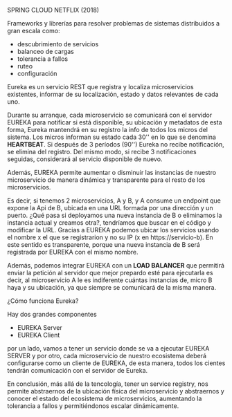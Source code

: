 SPRING CLOUD NETFLIX (2018)

Frameworks y librerías para resolver problemas de sistemas distribuidos a gran escala como:
- descubrimiento de servicios
- balanceo de cargas
- tolerancia a fallos
- ruteo
- configuración

Eureka es un servicio REST que registra y localiza microservicios existentes, informar de su localización, estado y datos relevantes de cada uno.

Durante su arranque, cada microservicio se comunicará con el servidor  EUREKA para notificar si está disponible, su ubicación y metadatos de esta forma, Eureka mantendrá en su registro la info de todos los micros del sistema.
Los micros informan su estado cada 30'' en lo que se denomina **HEARTBEAT**. Si después de 3 períodos (90'') Eureka no recibe notificación, se elimina del registro. Del mismo modo, si recibe 3 notificaciones seguidas, considerará al servicio disponible de nuevo.

Además, EUREKA permite aumentar o disminuir las instancias de nuestro microservicio de manera dinámica y transparente para el resto de los microservicios.

Es decir, si tenemos 2 microservicios, A y B, y A consume un endpoint que expone la Api de B, ubicada en una URL formada por una dirección y un puerto. ¿Qué pasa si deployamos una nueva instancia de B o eliminamos la instancia actual y creamos otra?, tendríamos que buscar en el código y modificar la URL. Gracias a EUREKA podemos ubicar los servicios usando el nombre x el que se registrarion y no su IP (x en https://servicio-b). En este sentido es transparente, porque una nueva instancia de B será registrada por EUREKA con el mismo nombre.

Además, podemos integrar EUREKA con un **LOAD BALANCER** que permitirá enviar la petición al servidor que mejor prepardo esté para ejecutarla es decir, al microservicio A le es indiferente cuántas instancias de, micro B haya y su ubicación, ya que siempre se comunicará de la misma manera. 

¿Cómo funciona Eureka?

Hay dos grandes componentes
- EUREKA Server
- EUREKA Client

por un lado, vamos a tener un servicio donde se va a ejecutar EUREKA SERVER y por otro, cada microservicio de nuestro ecosistema deberá configurarse como un cliente de EUREKA, de esta manera, todos los cientes tendrán comunicación con el servidor de Eureka.

En conclusión, más allá de la tencología, tener un service registry, nos permite abstraernos de la ubicación física del microservicio y abstraernos y conocer el estado del ecosistema de microservicios, aumentando la tolerancia a fallos y permitiéndonos escalar dinámicamente.

